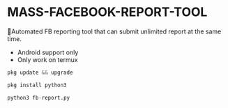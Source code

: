 # MASS-FACEBOOK-REPORT-TOOL
💫Automated FB reporting tool that can submit unlimited report at the same time.

- Android support only
- Only work on termux


```python
pkg update && upgrade
```
```python
pkg install python3
```
```python
python3 fb-report.py
```
